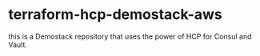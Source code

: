 # terraform-hcp-demostack-aws
this is a Demostack repository that uses the power of HCP for Consul and Vault. 
